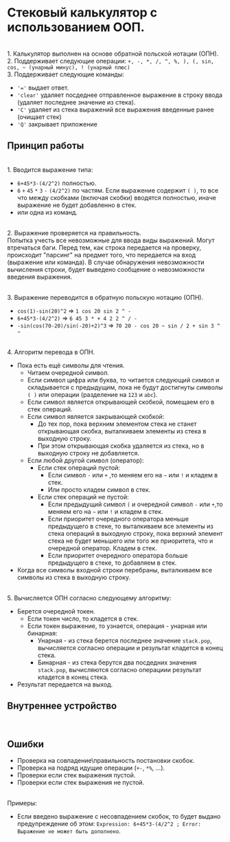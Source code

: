 # Cтековый калькулятор с использованием ООП.
<br>1. Калькулятор выполнен на основе обратной польской нотации (ОПН).
<br>2. Поддерживает следующие операции: `+, -, *, /, ^, %, ), (, sin, cos, ~ (унарный минус), ! (унарный плюс)` 
<br>3. Поддерживает следующие команды: 
  * `'='`     выдает ответ.
  * `'clear'` удаляет посдеднее отправленное выражение в строку ввода (удаляет последнее значение из стека).
  * `'C'`     удаляет из стека выражений все выражения введенные ранее (очищает стек)
  * `'Q'`     закрывает приложение
  
## Принцип работы
<br>1. Вводится выражение типа: 
  * `6+45*3-(4/2^2)` полностью.
  * `6` `+` `45` `*` `3` `-` `(4/2^2)` по частям. Если выражение содержит `( )`, то все что между скобками (включая скобки) вводятся полностью, 
  иначе выражение не будет добавленно в стек.
  * или одна из команд.
  
<br>2. Выражение проверяется на правильность.
<br> Попытка учесть все невозможные для ввода виды выражений. Могут втречаться баги. Перед тем, как строка передается на проверку,
происходит "парсинг" на предмет того, что передается на вход (выражение или команда). В случае обнаружения невозможности вычисления строки,
будет выведено сообщение о невозможности введения выражения.

<br>3. Выражение переводится в обратную польскую нотацию (ОПН).
  * `cos(1)-sin(20)^2` => `1 cos 20 sin 2 ^ -`
  * `6+45*3-(4/2^2)` => `6 45 3 * + 4 2 2 ^ / -`
  * `-sin(cos(70-20)/sin(-20)+2)^3` => `70 20 - cos 20 ~ sin / 2 + sin 3 ^ ~`
  
<br>4. Алгоритм перевода в ОПН.
  * Пока есть ещё символы для чтения.
    * Читаем очередной символ.
    * Если символ цифра или буква, то читается следующий символ и складывается с предыдущим, пока не будут достигнуты символы `( )` или операции (разделение на `123` и `abc`).
    * Если символ является открывающей скобкой, помещаем его в стек операций.
    * Если символ является закрывающей скобкой:
      * До тех пор, пока верхним элементом стека не станет открывающая скобка, выталкиваем элементы из стека в выходную строку.
      * При этом открывающая скобка удаляется из стека, но в выходную строку не добавляется.
    * Если любой другой символ (оператор):
      * Если стек операций пустой:
        * Если символ `-` или `+`  ,то меняем его на `~` или `!` и кладем в стек.
        * Или просто кладем символ в стек.
      * Если стек операций не пустой:
        * Если предыдущий символ `(` и очередной символ `-` или `+`,то меняем его на `~` или `!` и кладем в стек.
        * Если приоритет очередного оператора меньше предыдущего в стеке, то выталкиваем все элементы из стека операций в выходную строку,
        пока верхний элемент стека не будет меньшего или того же приоритета, что и очередной оператор. Кладем в стек.
        * Если приоритет очередного оператора больше предыдущего в стеке, то добавляем в стек.
  * Когда все символы входной строки перебраны, выталкиваем все символы из стека в выходную строку.

<br>5. Вычисляется ОПН согласно следующему алгоритму:
  * Берется очередной токен.
    * Если токен число, то кладется в стек.
    * Если токен выражение, то узнается, операция - унарная или бинарная:
      * Унарная - из стека берется последнее значение `stack.pop`, вычисляется согласно операции и результат кладется в конец стека.
      * Бинарная - из стека берутся два посдедних значения `stack.pop`, вычисляются согласно операциии результат кладется в конец стека.
  * Результат передается на выход.
## Внутреннее устройство
<br> 


## Ошибки
* Проверка на совпадение\правильность постановки скобок.
* Проверка на подряд идущие операции (`+-`, `*%`, ...).  
* Проверки если стек выражения пустой.
* Проверки если стек выражения не пустой.

<br> Примеры:
* Если введено выражение с несовпадением скобок, то будет выдано предупреждение об этом: `Expression: 6+45*3-(4/2^2 ; Error: Выражение не может быть дополнено`.
